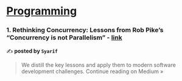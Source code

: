 
<h1><a href=https://medium.com/tag/programming/recommended target="_blank" rel="noopener noreferrer">Programming</a></h1>
<h3>1. Rethinking Concurrency: Lessons from Rob Pike’s “Concurrency is not Parallelism” - <a href="https://elsyarifx.medium.com/rethinking-concurrency-lessons-from-rob-pikes-concurrency-is-not-parallelism-b921a485ee58?source=rss------programming-5" target="_blank" rel="noopener noreferrer">link</a></h3>

✍️ **posted by `Syarif`**

<blockquote>We distill the key lessons and apply them to modern software development challenges.
Continue reading on Medium »</blockquote>

